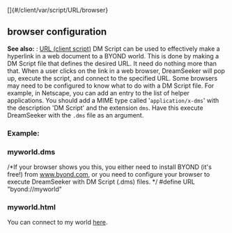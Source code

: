[]{#/client/var/script/URL/browser}
  ## browser configuration
  **See also:**
  :   [URL (client script)](ref/client/var/script/URL)
  DM Script can be used to effectively make a hyperlink in a web document
  to a BYOND world. This is done by making a DM Script file that defines
  the desired URL. It need do nothing more than that. When a user clicks
  on the link in a web browser, DreamSeeker will pop up, execute the
  script, and connect to the specified URL.
  Some browsers may need to be configured to know what to do with a DM
  Script file. For example, in Netscape, you can add an entry to the list
  of helper applications. You should add a MIME type called
  \'`application/x-dms`\' with the description \'DM Script\' and the
  extension `dms`. Have this execute DreamSeeker with the `.dms` file as
  an argument.
  ### Example:
  ### myworld.dms
  /\*If your browser shows you this, you either need to install BYOND
  (it\'s free!) from www.byond.com, or you need to configure your browser
  to execute DreamSeeker with DM Script (.dms) files. \*/ #define URL
  \"byond://myworld\"
  ### myworld.html
  You can connect to my world [here](myworld.dms).